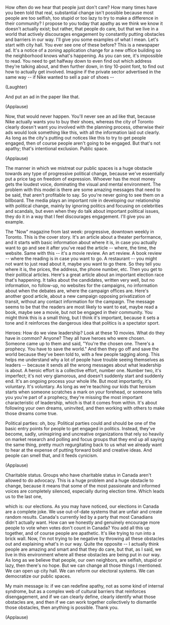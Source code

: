 
How often do we hear
that people just don&#39;t care?
How many times have you been told
that real, substantial change
isn&#39;t possible
because most people are too selfish,
too stupid or too lazy
to try to make a difference
in their community?
I propose to you today
that apathy as we think we know it
doesn&#39;t actually exist;
but rather, that people do care,
but that we live in a world
that actively discourages engagement
by constantly putting obstacles
and barriers in our way.
I&#39;ll give you some
examples of what I mean.
Let&#39;s start with city hall.
You ever see one of these before?
This is a newspaper ad.
It&#39;s a notice of a zoning application
change for a new office building
so the neighborhood
knows what&#39;s happening.
As you can see, it&#39;s impossible to read.
You need to get halfway down
to even find out which address
they&#39;re talking about,
and then further down,
in tiny 10-point font,
to find out how to actually get involved.
Imagine if the private sector
advertised in the same way --
if Nike wanted to sell a pair of shoes --

(Laughter)

And put an ad in the paper like that.

(Applause)

Now, that would never happen.
You&#39;ll never see an ad like that,
because Nike actually wants
you to buy their shoes,
whereas the city of Toronto
clearly doesn&#39;t want you involved
with the planning process,
otherwise their ads would look
something like this,
with all the information laid out clearly.
As long as the city&#39;s putting out
notices like this
to try to get people engaged,
then of course people
aren&#39;t going to be engaged.
But that&#39;s not apathy;
that&#39;s intentional exclusion.
Public space.

(Applause)

The manner in which we mistreat
our public spaces
is a huge obstacle towards any type
of progressive political change,
because we&#39;ve essentially put a price tag
on freedom of expression.
Whoever has the most money
gets the loudest voice,
dominating the visual
and mental environment.
The problem with this model
is there are some amazing messages
that need to be said,
that aren&#39;t profitable to say.
So you&#39;re never going
to see them on a billboard.
The media plays an important role
in developing our relationship
with political change,
mainly by ignoring politics and focusing
on celebrities and scandals,
but even when they do talk
about important political issues,
they do it in a way that I feel
discourages engagement.
I&#39;ll give you an example.

The &quot;Now&quot; magazine from last week:
progressive, downtown weekly in Toronto.
This is the cover story.
It&#39;s an article
about a theater performance,
and it starts with basic
information about where it is,
in case you actually want to go and see
it after you&#39;ve read the article --
where, the time, the website.
Same with this -- it&#39;s a movie review.
An art review.
A book review -- where the reading
is in case you want to go.
A restaurant -- you might not
want to just read about it,
maybe you want to go there.
So they tell you where it is, the prices,
the address, the phone number, etc.
Then you get to their political articles.
Here&#39;s a great article about an important
election race that&#39;s happening.
It talks about the candidates,
written very well,
but no information, no follow-up,
no websites for the campaigns,
no information about when the debates
are, where the campaign offices are.
Here&#39;s another good article,
about a new campaign
opposing privatization of transit,
without any contact information
for the campaign.
The message seems to be
that the readers are most likely
to want to eat, maybe read a book,
maybe see a movie, but not be engaged
in their community.
You might think this is a small thing,
but I think it&#39;s important,
because it sets a tone
and it reinforces the dangerous idea
that politics is a spectator sport.

Heroes: How do we view leadership?
Look at these 10 movies.
What do they have in common?
Anyone?
They all have heroes who were chosen.
Someone came up to them and said,
&quot;You&#39;re the chosen one.
There&#39;s a prophecy.
You have to save the world.&quot;
And then they go off and save the world
because they&#39;ve been told to,
with a few people tagging along.
This helps me understand
why a lot of people have trouble
seeing themselves as leaders --
because it sends all the wrong messages
about what leadership is about.
A heroic effort is a collective effort,
number one.
Number two, it&#39;s imperfect;
it&#39;s not very glamorous,
and doesn&#39;t suddenly start
and suddenly end.
It&#39;s an ongoing process your whole life.
But most importantly, it&#39;s voluntary.
It&#39;s voluntary.
As long as we&#39;re teaching our kids
that heroism starts when someone
scratches a mark on your forehead,
or someone tells you
you&#39;re part of a prophecy,
they&#39;re missing the most important
characteristic of leadership,
which is that it comes from within.
It&#39;s about following
your own dreams, uninvited,
and then working with others
to make those dreams come true.

Political parties: oh, boy.
Political parties could and should be
one of the basic entry points
for people to get engaged in politics.
Instead, they&#39;ve become, sadly,
uninspiring and uncreative organizations
that rely so heavily on market research
and polling and focus groups
that they end up all saying
the same thing,
pretty much regurgitating back
to us what we already want to hear
at the expense of putting forward
bold and creative ideas.
And people can smell that,
and it feeds cynicism.

(Applause)

Charitable status.
Groups who have charitable status
in Canada aren&#39;t allowed to do advocacy.
This is a huge problem
and a huge obstacle to change,
because it means that some
of the most passionate and informed voices
are completely silenced,
especially during election time.
Which leads us to the last one,

which is: our elections.
As you may have noticed,
our elections in Canada
are a complete joke.
We use out-of-date systems
that are unfair and create random results.
Canada&#39;s currently led by a party
that most Canadians didn&#39;t actually want.
How can we honestly and genuinely
encourage more people to vote
when votes don&#39;t count in Canada?
You add all this up together,
and of course people are apathetic.
It&#39;s like trying to run into a brick wall.
Now, I&#39;m not trying to be negative
by throwing all these obstacles out
and explaining what&#39;s in our way.
Quite the opposite --
I actually think people are amazing
and smart and that they do care,
but that, as I said,
we live in this environment
where all these obstacles
are being put in our way.
As long as we believe
that people, our own neighbors,
are selfish, stupid or lazy,
then there&#39;s no hope.
But we can change
all those things I mentioned.
We can open up city hall.
We can reform our electoral systems.
We can democratize our public spaces.

My main message is:
if we can redefine apathy,
not as some kind of internal syndrome,
but as a complex web of cultural barriers
that reinforces disengagement,
and if we can clearly define,
clearly identify what those obstacles are,
and then if we can work together
collectively to dismantle those obstacles,
then anything is possible.
Thank you.

(Applause)


